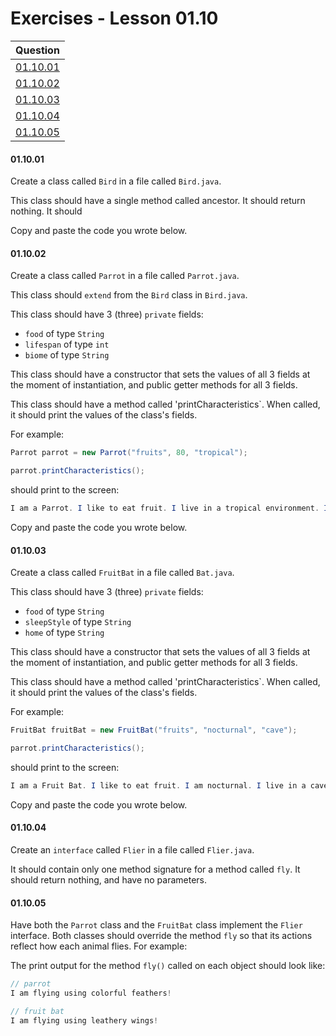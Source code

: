 # Exercises - Lesson 01.10

|Question|
|:-:|
|[01.10.01](https://github.com/joinpursuit/AC-Android/blob/master/cohort_5.4/unit_01/exercises/exercises_01_09_interfaces.md#011001)|
|[01.10.02](https://github.com/joinpursuit/AC-Android/blob/master/cohort_5.4/unit_01/exercises/exercises_01_09_interfaces.md#011002)|
|[01.10.03](https://github.com/joinpursuit/AC-Android/blob/master/cohort_5.4/unit_01/exercises/exercises_01_09_interfaces.md#011003)|
|[01.10.04](https://github.com/joinpursuit/AC-Android/blob/master/cohort_5.4/unit_01/exercises/exercises_01_09_interfaces.md#011004)|
|[01.10.05](https://github.com/joinpursuit/AC-Android/blob/master/cohort_5.4/unit_01/exercises/exercises_01_09_interfaces.md#011005)|

#### 01.10.01

Create a class called `Bird` in a file called `Bird.java`.

This class should have a single method called ancestor. It should return nothing. It should 

Copy and paste the code you wrote below.

#### 01.10.02

Create a class called `Parrot` in a file called `Parrot.java`.

This class should `extend` from the `Bird` class in `Bird.java`.

This class should have 3 (three) `private` fields:

* `food` of type `String`
* `lifespan` of type `int`
* `biome` of type `String`

This class should have a constructor that sets the values of all 3 fields at the moment of instantiation, and public getter methods for all 3 fields. 

This class should have a method called 'printCharacteristics`. When called, it should print the values of the class's fields.

For example:

```java
Parrot parrot = new Parrot("fruits", 80, "tropical");

parrot.printCharacteristics();
```

should print to the screen:

```java
I am a Parrot. I like to eat fruit. I live in a tropical environment. I can live to be about 80 years.
```

Copy and paste the code you wrote below.
 
#### 01.10.03

Create a class called `FruitBat` in a file called `Bat.java`.

This class should have 3 (three) `private` fields:

* `food` of type `String`
* `sleepStyle` of type `String`
* `home` of type `String`

This class should have a constructor that sets the values of all 3 fields at the moment of instantiation, and public getter methods for all 3 fields. 

This class should have a method called 'printCharacteristics`. When called, it should print the values of the class's fields.

For example:

```java
FruitBat fruitBat = new FruitBat("fruits", "nocturnal", "cave");

parrot.printCharacteristics();
```

should print to the screen:

```java
I am a Fruit Bat. I like to eat fruit. I am nocturnal. I live in a cave.
```

Copy and paste the code you wrote below.


#### 01.10.04

Create an `interface` called `Flier` in a file called `Flier.java`.

It should contain only one method signature for a method called `fly`. It should return nothing, and have no parameters.

#### 01.10.05

Have both the `Parrot` class and the `FruitBat` class implement the `Flier` interface. Both classes should override the method `fly` so that its actions reflect how each animal flies. For example:

The print output for the method `fly()` called on each object should look like:

```java
// parrot
I am flying using colorful feathers!

// fruit bat
I am flying using leathery wings!
```
